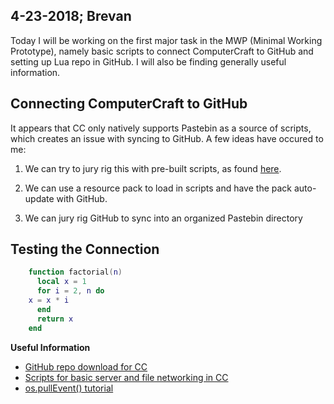  4-23-2018; Brevan
 -
<style>  
.nl {
    text-decoration:none;
}
</style>
Today I will be working on the first major task in the MWP (Minimal Working Prototype), namely basic scripts to connect ComputerCraft to GitHub and setting up Lua repo in GitHub. I will also be finding generally useful information.

## Connecting ComputerCraft to GitHub

It appears that CC only natively supports Pastebin as a source of scripts, which creates an issue with syncing to GitHub. A few ideas have occured to me:

 1.  We can try to jury rig this with pre-built scripts, as found [here](http://www.computercraft.info/forums2/index.php?/topic/4072-github-repository-downloader/). 
 
 2. We can use a resource pack to load in scripts and have the pack auto-update with GitHub.
 
 3. We can jury rig GitHub to sync into an organized Pastebin directory
 
 ## Testing the Connection
```lua
    function factorial(n)
	  local x = 1
	  for i = 2, n do
    x = x * i
	  end
	  return x
	end
```
**Useful Information**
- [GitHub repo download for CC](http://www.computercraft.info/forums2/index.php?/topic/4072-github-repository-downloader/)
- [Scripts for basic server and file networking in CC](https://github.com/lyqyd/ComputerCraft-LyqydNet)
- [os.pullEvent() tutorial](http://www.computercraft.info/forums2/index.php?/topic/1516-ospullevent-what-is-it-and-how-is-it-useful/)

<!--stackedit_data:
eyJoaXN0b3J5IjpbMTgxNzcwNjUzMywtMTM2MjY3MTMwMCwzMD
AxNDM0MDksLTc5MTg5OTU0MywyMDM4MDMyNDAxLDM2Njc2NDg3
NiwtMTAyMTg2NTg3NSwtMTExNjg1ODYyLC0yMDc0NTgxOTU3XX
0=
-->